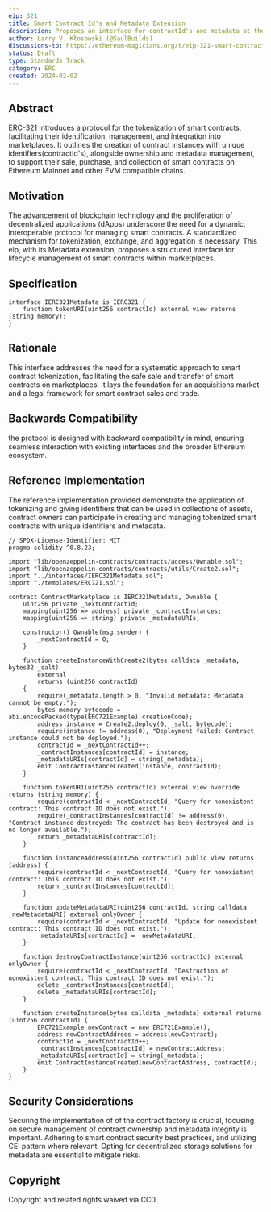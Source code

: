 ```yaml
---
eip: 321
title: Smart Contract Id's and Metadata Extension
description: Proposes an interface for contractId's and metadata at the smart contract level.
author: Larry V. Kłosowski (@SaulBuilds)
discussions-to: https://ethereum-magicians.org/t/eip-321-smart-contract-id-tokenization-standard/18742
status: Draft
type: Standards Track
category: ERC
created: 2024-02-02
---
```


## Abstract

[ERC-321](https://github.com/SaulBuilds/ERCs/blob/master/ERCS/erc-321.md) introduces a protocol for the tokenization of smart contracts, facilitating their identification, management, and integration into marketplaces. It outlines the creation of contract instances with unique identifiers(contractId's), alongside ownership and metadata management, to support their sale, purchase, and collection of smart contracts on Ethereum Mainnet and other EVM compatible chains.

## Motivation

The advancement of blockchain technology and the proliferation of decentralized applications (dApps) underscore the need for a dynamic, interoperable protocol for managing smart contracts. A standardized mechanism for tokenization, exchange, and aggregation is necessary. This eip, with its Metadata extension, proposes a structured interface for lifecycle management of smart contracts within marketplaces.

## Specification

```solidity
interface IERC321Metadata is IERC321 {
    function tokenURI(uint256 contractId) external view returns (string memory);
}
```
## Rationale

This interface addresses the need for a systematic approach to smart contract tokenization, facilitating the safe sale and transfer of smart contracts on marketplaces. It lays the foundation for an acquisitions market and a legal framework for smart contract sales and trade.

## Backwards Compatibility

the protocol is designed with backward compatibility in mind, ensuring seamless interaction with existing interfaces and the broader Ethereum ecosystem.

## Reference Implementation
The reference implementation provided demonstrate the application of tokenizing and giving identifiers that can be used in collections of assets, contract owners can participate in creating and managing tokenized smart contracts with unique identifiers and metadata.
```solidity
// SPDX-License-Identifier: MIT
pragma solidity ^0.8.23;

import "lib/openzeppelin-contracts/contracts/access/Ownable.sol";
import "lib/openzeppelin-contracts/contracts/utils/Create2.sol";
import "../interfaces/IERC321Metadata.sol";
import "./templates/ERC721.sol";

contract ContractMarketplace is IERC321Metadata, Ownable {
    uint256 private _nextContractId;
    mapping(uint256 => address) private _contractInstances;
    mapping(uint256 => string) private _metadataURIs;

    constructor() Ownable(msg.sender) {
        _nextContractId = 0;
    }

    function createInstanceWithCreate2(bytes calldata _metadata, bytes32 _salt) 
        external 
        returns (uint256 contractId) 
    {
        require(_metadata.length > 0, "Invalid metadata: Metadata cannot be empty.");
        bytes memory bytecode = abi.encodePacked(type(ERC721Example).creationCode);
        address instance = Create2.deploy(0, _salt, bytecode);
        require(instance != address(0), "Deployment failed: Contract instance could not be deployed.");
        contractId = _nextContractId++;
        _contractInstances[contractId] = instance;
        _metadataURIs[contractId] = string(_metadata);
        emit ContractInstanceCreated(instance, contractId);
    }

    function tokenURI(uint256 contractId) external view override returns (string memory) {
        require(contractId < _nextContractId, "Query for nonexistent contract: This contract ID does not exist.");
        require(_contractInstances[contractId] != address(0), "Contract instance destroyed: The contract has been destroyed and is no longer available.");
        return _metadataURIs[contractId];
    }

    function instanceAddress(uint256 contractId) public view returns (address) {
        require(contractId < _nextContractId, "Query for nonexistent contract: This contract ID does not exist.");
        return _contractInstances[contractId];
    }

    function updateMetadataURI(uint256 contractId, string calldata _newMetadataURI) external onlyOwner {
        require(contractId < _nextContractId, "Update for nonexistent contract: This contract ID does not exist.");
        _metadataURIs[contractId] = _newMetadataURI;
    }

    function destroyContractInstance(uint256 contractId) external onlyOwner {
        require(contractId < _nextContractId, "Destruction of nonexistent contract: This contract ID does not exist.");
        delete _contractInstances[contractId];
        delete _metadataURIs[contractId];
    }

    function createInstance(bytes calldata _metadata) external returns (uint256 contractId) {
        ERC721Example newContract = new ERC721Example();
        address newContractAddress = address(newContract);
        contractId = _nextContractId++;
        _contractInstances[contractId] = newContractAddress;
        _metadataURIs[contractId] = string(_metadata);
        emit ContractInstanceCreated(newContractAddress, contractId);
    }
}
```


## Security Considerations

Securing the implementation of of the contract factory is crucial, focusing on secure management of contract ownership and metadata integrity is important. Adhering to smart contract security best practices, and utilizing CEI pattern where relevant. Opting for decentralized storage solutions for metadata are essential to mitigate risks.

## Copyright

Copyright and related rights waived via CC0.
